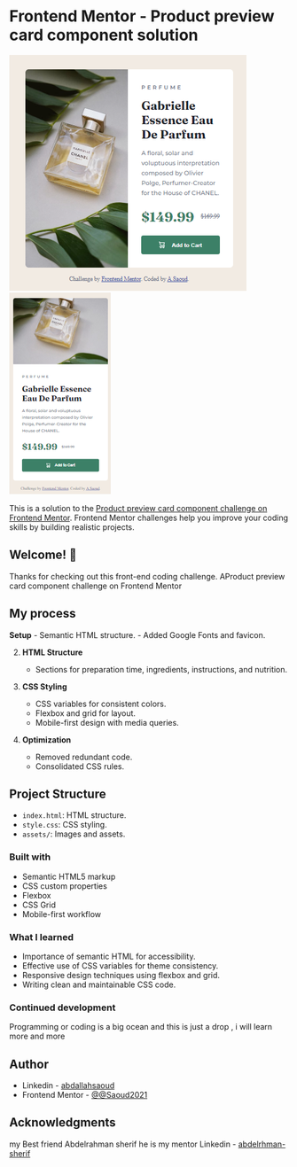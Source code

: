 # Frontend Mentor - Product preview card component solution
![Project Screenshot](./design/Screenshot%20desktop.png)
![Project Screenshot](./design/Screenshot%20mobile.png)


This is a solution to the [Product preview card component challenge on Frontend Mentor](https://www.frontendmentor.io/challenges/product-preview-card-component-GO7UmttRfa). Frontend Mentor challenges help you improve your coding skills by building realistic projects. 

##  Welcome! 👋
Thanks for checking out this front-end coding challenge.
AProduct preview card component challenge on Frontend Mentor

## My process

**Setup**
    - Semantic HTML structure.
    - Added Google Fonts and favicon.

2. **HTML Structure**
    - Sections for preparation time, ingredients, instructions, and nutrition.

3. **CSS Styling**
    - CSS variables for consistent colors.
    - Flexbox and grid for layout.
    - Mobile-first design with media queries.

4. **Optimization**
    - Removed redundant code.
    - Consolidated CSS rules.

## Project Structure

- `index.html`: HTML structure.
- `style.css`: CSS styling.
- `assets/`: Images and assets.
### Built with

- Semantic HTML5 markup
- CSS custom properties
- Flexbox
- CSS Grid
- Mobile-first workflow

### What I learned

- Importance of semantic HTML for accessibility.
- Effective use of CSS variables for theme consistency.
- Responsive design techniques using flexbox and grid.
- Writing clean and maintainable CSS code.


### Continued development

Programming or coding is a big ocean and this is just a drop , i will learn more and more 

## Author

- Linkedin - [abdallahsaoud](https://www.linkedin.com/in/abdallahsaoud/)
- Frontend Mentor - [@@Saoud2021](https://www.frontendmentor.io/profile/Saoud2021)

## Acknowledgments

my Best friend Abdelrahman sherif he is my mentor 
Linkedin - [abdelrhman-sherif](https://www.linkedin.com/in/abdelrhman-sherif/)
